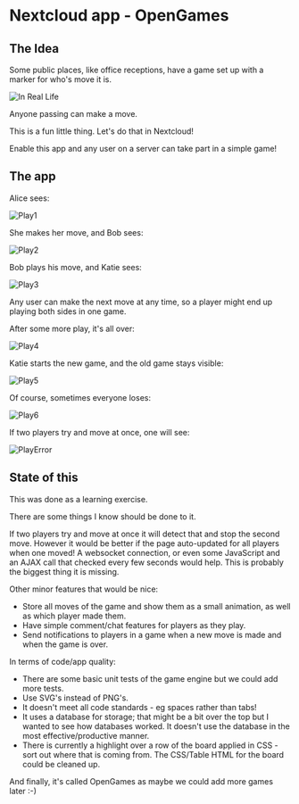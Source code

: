 # Nextcloud app - OpenGames

## The Idea

Some public places, like office receptions, have a game set up with a marker for who's move it is.

![In Real Life](/build/screenshots/irl.jpg?raw=true "In Real Life")

Anyone passing can make a move.

This is a fun little thing. Let's do that in Nextcloud!

Enable this app and any user on a server can take part in a simple game!

## The app

Alice sees:

![Play1](/build/screenshots/play1.png?raw=true "Play")

She makes her move, and Bob sees:

![Play2](/build/screenshots/play2.png?raw=true "Play")

Bob plays his move, and Katie sees:

![Play3](/build/screenshots/play3.png?raw=true "Play")

Any user can make the next move at any time, so a player might end up playing both sides in one game.

After some more play, it's all over:

![Play4](/build/screenshots/play4.png?raw=true "Play")

Katie starts the new game, and the old game stays visible:

![Play5](/build/screenshots/play5.png?raw=true "Play")

Of course, sometimes everyone loses:

![Play6](/build/screenshots/play6.png?raw=true "Play")

If two players try and move at once, one will see:

![PlayError](/build/screenshots/playError.png?raw=true "Error")

## State of this

This was done as a learning exercise.

There are some things I know should be done to it.

If two players try and move at once it will detect that and stop the second move. However it would be better if the page
auto-updated for all players when one moved! A websocket connection, or even some JavaScript and an AJAX call that
checked every few seconds would help. This is probably the biggest thing it is missing.

Other minor features that would be nice:
  *  Store all moves of the game and show them as a small animation, as well as which player made them.
  *  Have simple comment/chat features for players as they play.
  *  Send notifications to players in a game when a new move is made and when the game is over.

In terms of code/app quality:
  *  There are some basic unit tests of the game engine but we could add more tests.
  *  Use SVG's instead of PNG's.
  *  It doesn't meet all code standards - eg spaces rather than tabs!
  *  It uses a database for storage; that might be a bit over the top but I wanted to see how databases worked. It doesn't
     use the database in the most effective/productive manner.
  *  There is currently a highlight over a row of the board applied in CSS - sort out where that is coming from. The
     CSS/Table HTML for the board could be cleaned up.

And finally, it's called OpenGames as maybe we could add more games later :-)
